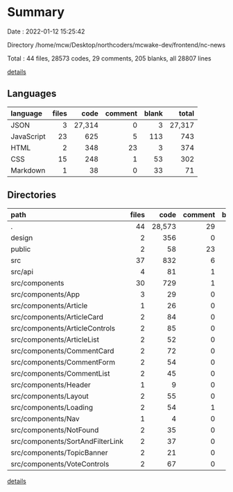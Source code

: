 # Summary

Date : 2022-01-12 15:25:42

Directory /home/mcw/Desktop/northcoders/mcwake-dev/frontend/nc-news

Total : 44 files,  28573 codes, 29 comments, 205 blanks, all 28807 lines

[details](details.md)

## Languages
| language | files | code | comment | blank | total |
| :--- | ---: | ---: | ---: | ---: | ---: |
| JSON | 3 | 27,314 | 0 | 3 | 27,317 |
| JavaScript | 23 | 625 | 5 | 113 | 743 |
| HTML | 2 | 348 | 23 | 3 | 374 |
| CSS | 15 | 248 | 1 | 53 | 302 |
| Markdown | 1 | 38 | 0 | 33 | 71 |

## Directories
| path | files | code | comment | blank | total |
| :--- | ---: | ---: | ---: | ---: | ---: |
| . | 44 | 28,573 | 29 | 205 | 28,807 |
| design | 2 | 356 | 0 | 12 | 368 |
| public | 2 | 58 | 23 | 2 | 83 |
| src | 37 | 832 | 6 | 156 | 994 |
| src/api | 4 | 81 | 1 | 30 | 112 |
| src/components | 30 | 729 | 1 | 121 | 851 |
| src/components/App | 3 | 29 | 0 | 8 | 37 |
| src/components/Article | 1 | 26 | 0 | 6 | 32 |
| src/components/ArticleCard | 2 | 84 | 0 | 11 | 95 |
| src/components/ArticleControls | 2 | 85 | 0 | 8 | 93 |
| src/components/ArticleList | 2 | 52 | 0 | 8 | 60 |
| src/components/CommentCard | 2 | 72 | 0 | 10 | 82 |
| src/components/CommentForm | 2 | 54 | 0 | 8 | 62 |
| src/components/CommentList | 2 | 45 | 0 | 7 | 52 |
| src/components/Header | 1 | 9 | 0 | 3 | 12 |
| src/components/Layout | 2 | 55 | 0 | 7 | 62 |
| src/components/Loading | 2 | 54 | 1 | 10 | 65 |
| src/components/Nav | 1 | 4 | 0 | 2 | 6 |
| src/components/NotFound | 2 | 35 | 0 | 7 | 42 |
| src/components/SortAndFilterLink | 2 | 37 | 0 | 8 | 45 |
| src/components/TopicBanner | 2 | 21 | 0 | 4 | 25 |
| src/components/VoteControls | 2 | 67 | 0 | 14 | 81 |

[details](details.md)